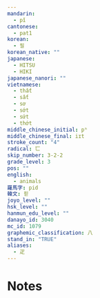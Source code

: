 ```yaml
---
mandarin:
  - pǐ
cantonese:
  - pat1
korean:
  - 필
korean_native: ""
japanese:
  - HITSU
  - HIKI
japanese_nanori: ""
vietnamese:
  - thất
  - sất
  - sơ
  - sớt
  - sứt
  - thớt
middle_chinese_initial: pʰ
middle_chinese_final: iɪt
stroke_count: "4"
radical: 匸
skip_number: 3-2-2
grade_level: 3
pos: ""
english:
  - animals
羅馬字: pid
韓文: 핃
joyo_level: ""
hsk_level: ""
hanmun_edu_level: ""
danayo_id: 3040
mc_id: 1079
graphemic_classification: 八
stand_in: "TRUE"
aliases:
  - 疋
---
```


# Notes
